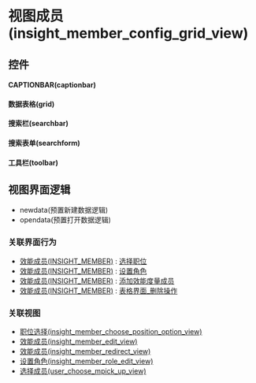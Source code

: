 # 视图成员(insight_member_config_grid_view)  <!-- {docsify-ignore-all} -->



## 控件
#### CAPTIONBAR(captionbar)
#### 数据表格(grid)
#### 搜索栏(searchbar)
#### 搜索表单(searchform)
#### 工具栏(toolbar)

## 视图界面逻辑
  * newdata(预置新建数据逻辑)
  * opendata(预置打开数据逻辑)


### 关联界面行为
  * [效能成员(INSIGHT_MEMBER)](module/Insight/insight_member) : [选择职位](module/Insight/insight_member#界面行为)
  * [效能成员(INSIGHT_MEMBER)](module/Insight/insight_member) : [设置角色](module/Insight/insight_member#界面行为)
  * [效能成员(INSIGHT_MEMBER)](module/Insight/insight_member) : [添加效能度量成员](module/Insight/insight_member#界面行为)
  * [效能成员(INSIGHT_MEMBER)](module/Insight/insight_member) : [表格界面_删除操作](module/Insight/insight_member#界面行为)

### 关联视图
  * [职位选择(insight_member_choose_position_option_view)](app/view/insight_member_choose_position_option_view)
  * [效能成员(insight_member_edit_view)](app/view/insight_member_edit_view)
  * [效能成员(insight_member_redirect_view)](app/view/insight_member_redirect_view)
  * [设置角色(insight_member_role_edit_view)](app/view/insight_member_role_edit_view)
  * [选择成员(user_choose_mpick_up_view)](app/view/user_choose_mpick_up_view)

<script>
 const { createApp } = Vue
  createApp({
    data() {
      return {

      }
    }
  }).use(ElementPlus).mount('#app')
</script>